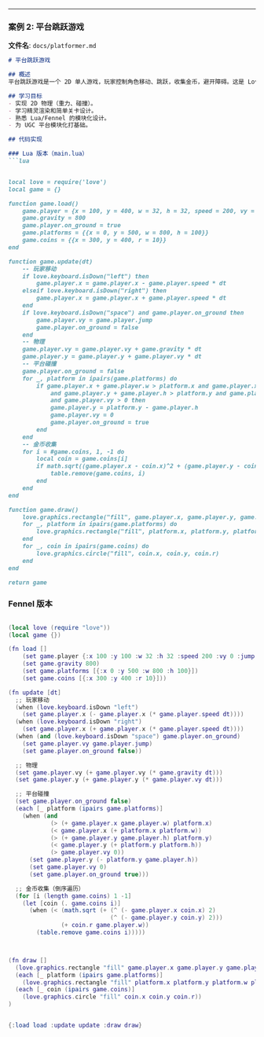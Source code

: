 
---

### 案例 2: 平台跳跃游戏

**文件名**: `docs/platformer.md`

```markdown
# 平台跳跃游戏

## 概述
平台跳跃游戏是一个 2D 单人游戏，玩家控制角色移动、跳跃，收集金币，避开障碍。这是 Love2D 的进阶项目，模拟 Roblox 平台跳跃游戏，适合学习物理和关卡设计。

## 学习目标
- 实现 2D 物理（重力、碰撞）。
- 学习精灵渲染和简单关卡设计。
- 熟悉 Lua/Fennel 的模块化设计。
- 为 UGC 平台模块化打基础。

## 代码实现

### Lua 版本（main.lua）
```lua


local love = require('love')
local game = {}

function game.load()
    game.player = {x = 100, y = 400, w = 32, h = 32, speed = 200, vy = 0, jump = -400}
    game.gravity = 800
    game.player.on_ground = true
    game.platforms = {{x = 0, y = 500, w = 800, h = 100}}
    game.coins = {{x = 300, y = 400, r = 10}}
end

function game.update(dt)
    -- 玩家移动
    if love.keyboard.isDown("left") then
        game.player.x = game.player.x - game.player.speed * dt
    elseif love.keyboard.isDown("right") then
        game.player.x = game.player.x + game.player.speed * dt
    end
    if love.keyboard.isDown("space") and game.player.on_ground then
        game.player.vy = game.player.jump
        game.player.on_ground = false
    end
    -- 物理
    game.player.vy = game.player.vy + game.gravity * dt
    game.player.y = game.player.y + game.player.vy * dt
    -- 平台碰撞
    game.player.on_ground = false
    for _, platform in ipairs(game.platforms) do
        if game.player.x + game.player.w > platform.x and game.player.x < platform.x + platform.w
            and game.player.y + game.player.h > platform.y and game.player.y < platform.y + platform.h
            and game.player.vy > 0 then
            game.player.y = platform.y - game.player.h
            game.player.vy = 0
            game.player.on_ground = true
        end
    end
    -- 金币收集
    for i = #game.coins, 1, -1 do
        local coin = game.coins[i]
        if math.sqrt((game.player.x - coin.x)^2 + (game.player.y - coin.y)^2) < coin.r + game.player.w then
            table.remove(game.coins, i)
        end
    end
end

function game.draw()
    love.graphics.rectangle("fill", game.player.x, game.player.y, game.player.w, game.player.h)
    for _, platform in ipairs(game.platforms) do
        love.graphics.rectangle("fill", platform.x, platform.y, platform.w, platform.h)
    end
    for _, coin in ipairs(game.coins) do
        love.graphics.circle("fill", coin.x, coin.y, coin.r)
    end
end

return game


```

### Fennel 版本
```lua 

(local love (require "love"))
(local game {})

(fn load [] 
    (set game.player {:x 100 :y 100 :w 32 :h 32 :speed 200 :vy 0 :jump -400 :on_ground true}) 
    (set game.gravity 800)
    (set game.platforms [{:x 0 :y 500 :w 800 :h 100}])
    (set game.coins [{:x 300 :y 400 :r 10}]))

(fn update [dt]
  ;; 玩家移动
  (when (love.keyboard.isDown "left")
    (set game.player.x (- game.player.x (* game.player.speed dt))))
  (when (love.keyboard.isDown "right")
    (set game.player.x (+ game.player.x (* game.player.speed dt))))
  (when (and (love.keyboard.isDown "space") game.player.on_ground)
    (set game.player.vy game.player.jump)
    (set game.player.on_ground false))

  ;; 物理
  (set game.player.vy (+ game.player.vy (* game.gravity dt)))
  (set game.player.y (+ game.player.y (* game.player.vy dt)))

  ;; 平台碰撞
  (set game.player.on_ground false)
  (each [_ platform (ipairs game.platforms)]
    (when (and
            (> (+ game.player.x game.player.w) platform.x)
            (< game.player.x (+ platform.x platform.w))
            (> (+ game.player.y game.player.h) platform.y)
            (< game.player.y (+ platform.y platform.h))
            (> game.player.vy 0))
      (set game.player.y (- platform.y game.player.h))
      (set game.player.vy 0)
      (set game.player.on_ground true)))

  ;; 金币收集（倒序遍历）
  (for [i (length game.coins) 1 -1]
    (let [coin (. game.coins i)]
      (when (< (math.sqrt (+ (^ (- game.player.x coin.x) 2)
                             (^ (- game.player.y coin.y) 2)))
               (+ coin.r game.player.w))
        (table.remove game.coins i)))))



(fn draw []
  (love.graphics.rectangle "fill" game.player.x game.player.y game.player.w game.player.h)
  (each [_ platform (ipairs game.platforms)]
    (love.graphics.rectangle "fill" platform.x platform.y platform.w platform.h))
  (each [_ coin (ipairs game.coins)]
    (love.graphics.circle "fill" coin.x coin.y coin.r))
)


{:load load :update update :draw draw}


```